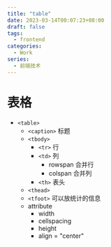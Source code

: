 ```yaml
---
title: "table"
date: 2023-03-14T00:07:23+08:00
draft: false
tags:
  - frontend
categories:
  - Work
series:
  - 前端技术
---
```

# 表格

- `<table>`
	- `<caption>` 标题
	- `<tbody>`
		- `<tr>` 行
		- `<td>` 列
			- rowspan 合并行
			- colspan 合并列
		- `<th>` 表头
	- `<thead>` 
	- `<tfoot>` 可以放统计的信息
	- attribute
		- width
		- cellspacing
		- height
		- align = "center"